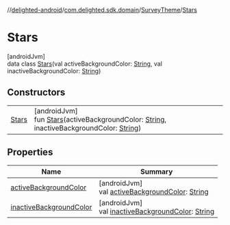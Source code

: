 //[delighted-android](../../../../index.md)/[com.delighted.sdk.domain](../../index.md)/[SurveyTheme](../index.md)/[Stars](index.md)

# Stars

[androidJvm]\
data class [Stars](index.md)(val activeBackgroundColor: [String](https://kotlinlang.org/api/latest/jvm/stdlib/kotlin/-string/index.html), val inactiveBackgroundColor: [String](https://kotlinlang.org/api/latest/jvm/stdlib/kotlin/-string/index.html))

## Constructors

| | |
|---|---|
| [Stars](-stars.md) | [androidJvm]<br>fun [Stars](-stars.md)(activeBackgroundColor: [String](https://kotlinlang.org/api/latest/jvm/stdlib/kotlin/-string/index.html), inactiveBackgroundColor: [String](https://kotlinlang.org/api/latest/jvm/stdlib/kotlin/-string/index.html)) |

## Properties

| Name | Summary |
|---|---|
| [activeBackgroundColor](active-background-color.md) | [androidJvm]<br>val [activeBackgroundColor](active-background-color.md): [String](https://kotlinlang.org/api/latest/jvm/stdlib/kotlin/-string/index.html) |
| [inactiveBackgroundColor](inactive-background-color.md) | [androidJvm]<br>val [inactiveBackgroundColor](inactive-background-color.md): [String](https://kotlinlang.org/api/latest/jvm/stdlib/kotlin/-string/index.html) |
